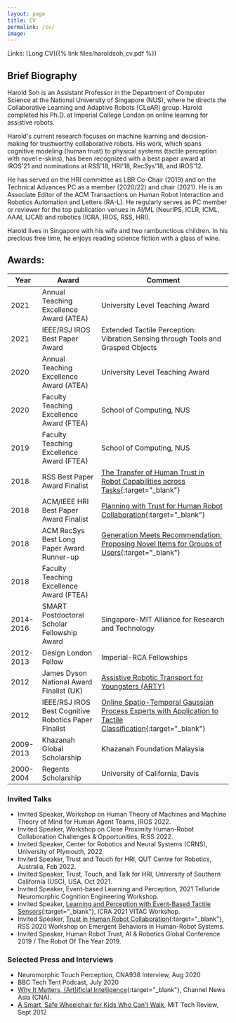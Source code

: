 ```yaml
---
layout: page
title: CV
permalink: /cv/
image: 
---
```


Links: [Long CV]({% link files/haroldsoh_cv.pdf %})

## Brief Biography

Harold Soh is an Assistant Professor in the Department of Computer Science at the National University of Singapore (NUS), where he directs the Collaborative Learning and Adaptive Robots (CLeAR) group. Harold completed his Ph.D. at Imperial College London on online learning for assistive robots.

Harold's current research focuses on machine learning and decision-making for trustworthy collaborative robots. His work, which spans cognitive modeling (human trust) to physical systems (tactile perception with novel e-skins), has been recognized with a best paper award at IROS'21 and nominations at RSS'18, HRI'18, RecSys'18, and IROS'12.

He has served on the HRI committee as LBR Co-Chair (2019) and on the Technical Advances PC as a member (2020/22) and chair (2021). He is an Associate Editor of the ACM Transactions on Human Robot Interaction and Robotics Automation and Letters (RA-L). He regularly serves as PC member or reviewer for the top publication venues in AI/ML (NeurIPS, ICLR, ICML, AAAI, IJCAI) and robotics (ICRA, IROS, RSS, HRI).

Harold lives in Singapore with his wife and two rambunctious children. In his precious free time, he enjoys reading science fiction with a glass of wine.

## Awards:

| Year      | Award | Comment |
|----------- | ----------- | ------ |
| 2021      | Annual Teaching Excellence Award (ATEA)       | University Level Teaching Award |
| 2021      | IEEE/RSJ IROS Best Paper Award       | Extended Tactile Perception: Vibration Sensing through Tools and Grasped Objects |
| 2020      | Annual Teaching Excellence Award (ATEA)       | University Level Teaching Award |
| 2020      | Faculty Teaching Excellence Award (FTEA)       | School of Computing, NUS |
| 2019      | Faculty Teaching Excellence Award (FTEA)       | School of Computing, NUS |
| 2018   | RSS Best Paper Award Finalist       | [The Transfer of Human Trust in Robot Capabilities across Tasks](https://clear-nus.github.io/blog/multi-task-trust){:target="_blank"} |
| 2018   | ACM/IEEE HRI Best Paper Award Finalist       | [Planning with Trust for Human Robot Collaboration](https://arxiv.org/abs/1801.04099){:target="_blank"} |
| 2018   | ACM RecSys Best Long Paper Award Runner-up    | [Generation Meets Recommendation: Proposing Novel Items for Groups of Users](https://arxiv.org/abs/1808.01199){:target="_blank"} |
| 2018      | Faculty Teaching Excellence Award (FTEA)       |  |
| 2014-2016   | SMART Postdoctoral Scholar Fellowship Award    |  Singapore-MIT Alliance for Research and Technology |
| 2012-2013 | Design London Fellow | Imperial-RCA Fellowships  |
| 2012 | James Dyson National Award Finalist (UK) |  [Assistive Robotic Transport for Youngsters (ARTY)](https://www.technologyreview.com/2012/09/28/183560/a-smart-safe-wheelchair-for-kids-who-cant-walk/) |
| 2012 | IEEE/RSJ IROS Best Cognitive Robotics Paper Finalist | [Online Spatio-Temporal Gaussian Process Experts with Application to Tactile Classification](https://spiral.imperial.ac.uk/bitstream/10044/1/12658/4/iros2012.pdf){:target="_blank"} |
| 2009-2013 | Khazanah Global Scholarship | Khazanah Foundation Malaysia |
| 2000-2004 | Regents Scholarship | University of California, Davis |


<!-- - *Best Paper Award*, Extended Tactile Perception: Vibration Sensing through Tools and Grasped Objects, IEEE/RSJ International Conference on Intelligent Robots and Systems (IROS), 2021. 
- *Best Paper Award Finalist*, [The Transfer of Human Trust in Robot Capabilities across Tasks](https://clear-nus.github.io/blog/multi-task-trust){:target="_blank"}, Robotics Science and Systems (RSS), 2018. 
- *Best Paper Award Finalist*, [Planning with Trust for Human Robot Collaboration](https://arxiv.org/abs/1801.04099){:target="_blank"}, ACM/IEEE Human Robot Interaction (HRI), 2018.
- *Best Long Paper Award Runner-up*, [Generation Meets Recommendation: Proposing Novel Items for Groups of Users](https://arxiv.org/abs/1808.01199){:target="_blank"}, ACM Recommender Systems (RecSys), 2018.
- *SMART Postdoctoral Scholar Fellowship Award*, Singapore-MIT Alliance, 2014
- *Best Cognitive Robotics Paper Finalist*, [Online Spatio-Temporal Gaussian Process Experts with Application to Tactile Classification](https://spiral.imperial.ac.uk/bitstream/10044/1/12658/4/iros2012.pdf){:target="_blank"}, IEEE/RSJ Intelligent Robots and Systems (IROS), 2012. 
- *Design London Fellow*, 2012.
- *James Dyson National Award Finalist (UK)*, 2012.
- *Khazanah Global Scholarship*, 2009-2013.
- *Regents Scholarship*, University of California, 2000-2004. -->

### Invited Talks

- Invited Speaker, Workshop on Human Theory of Machines and Machine Theory of Mind for Human Agent Teams, IROS 2022.
- Invited Speaker, Workshop on Close Proximity Human-Robot Collaboration Challenges & Opportunities, R:SS 2022. 
- Invited Speaker, Center for Robotics and Neural Systems (CRNS), University of Plymouth, 2022
- Invited Speaker, Trust and Touch for HRI, QUT Centre for Robotics, Australia, Feb 2022.
- Invited Speaker, Trust, Touch, and Talk for HRI, University of Southern California (USC), USA, Oct 2021.
- Invited Speaker, Event-based Learning and Perception, 2021 Telluride Neuromorphic Cognition Engineering Workshop.
- Invited Speaker, [Learning and Perception with Event-Based Tactile Sensors](https://www.youtube.com/watch?v=t54RWSRPf1A){:target="_blank"}, ICRA 2021 VITAC Workshop.
- Invited Speaker, [Trust in Human Robot Collaboration](https://www.youtube.com/watch?v=dakjjK9ttCQ){:target="_blank"}, RSS 2020 Workshop on Emergent Behaviors in Human-Robot Systems.
- Invited Speaker, Human Robot Trust, AI & Robotics Global Conference 2019 / The Robot Of The Year 2019.

### Selected Press and Interviews

- Neuromorphic Touch Perception, CNA938 Interview, Aug 2020
- BBC Tech Tent Podcast, July 2020
- [Why It Matters, (Art)ificial Intelligence](https://www.channelnewsasia.com/news/video-on-demand/why-it-matters-2/art-ificial-intelligence-11045126){:target="_blank"}, Channel News Asia (CNA).
- [A Smart, Safe Wheelchair for Kids Who Can’t Walk](https://www.technologyreview.com/2012/09/28/183560/a-smart-safe-wheelchair-for-kids-who-cant-walk/), MIT Tech Review, Sept 2012
